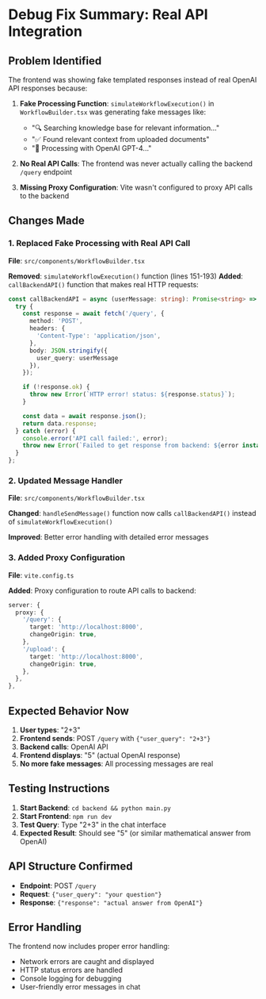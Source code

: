 # Debug Fix Summary: Real API Integration

## Problem Identified
The frontend was showing fake templated responses instead of real OpenAI API responses because:

1. **Fake Processing Function**: `simulateWorkflowExecution()` in `WorkflowBuilder.tsx` was generating fake messages like:
   - "🔍 Searching knowledge base for relevant information..."
   - "✅ Found relevant context from uploaded documents"
   - "🤖 Processing with OpenAI GPT-4..."

2. **No Real API Calls**: The frontend was never actually calling the backend `/query` endpoint

3. **Missing Proxy Configuration**: Vite wasn't configured to proxy API calls to the backend

## Changes Made

### 1. Replaced Fake Processing with Real API Call
**File**: `src/components/WorkflowBuilder.tsx`

**Removed**: `simulateWorkflowExecution()` function (lines 151-193)
**Added**: `callBackendAPI()` function that makes real HTTP requests:

```typescript
const callBackendAPI = async (userMessage: string): Promise<string> => {
  try {
    const response = await fetch('/query', {
      method: 'POST',
      headers: {
        'Content-Type': 'application/json',
      },
      body: JSON.stringify({
        user_query: userMessage
      }),
    });

    if (!response.ok) {
      throw new Error(`HTTP error! status: ${response.status}`);
    }

    const data = await response.json();
    return data.response;
  } catch (error) {
    console.error('API call failed:', error);
    throw new Error(`Failed to get response from backend: ${error instanceof Error ? error.message : 'Unknown error'}`);
  }
};
```

### 2. Updated Message Handler
**File**: `src/components/WorkflowBuilder.tsx`

**Changed**: `handleSendMessage()` function now calls `callBackendAPI()` instead of `simulateWorkflowExecution()`

**Improved**: Better error handling with detailed error messages

### 3. Added Proxy Configuration
**File**: `vite.config.ts`

**Added**: Proxy configuration to route API calls to backend:

```typescript
server: {
  proxy: {
    '/query': {
      target: 'http://localhost:8000',
      changeOrigin: true,
    },
    '/upload': {
      target: 'http://localhost:8000',
      changeOrigin: true,
    },
  },
},
```

## Expected Behavior Now

1. **User types**: "2+3"
2. **Frontend sends**: POST `/query` with `{"user_query": "2+3"}`
3. **Backend calls**: OpenAI API
4. **Frontend displays**: "5" (actual OpenAI response)
5. **No more fake messages**: All processing messages are real

## Testing Instructions

1. **Start Backend**: `cd backend && python main.py`
2. **Start Frontend**: `npm run dev`
3. **Test Query**: Type "2+3" in the chat interface
4. **Expected Result**: Should see "5" (or similar mathematical answer from OpenAI)

## API Structure Confirmed

- **Endpoint**: POST `/query`
- **Request**: `{"user_query": "your question"}`
- **Response**: `{"response": "actual answer from OpenAI"}`

## Error Handling

The frontend now includes proper error handling:
- Network errors are caught and displayed
- HTTP status errors are handled
- Console logging for debugging
- User-friendly error messages in chat 